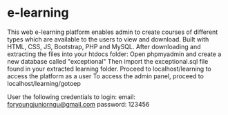 # e-learning
This web e-learning platform enables admin to create courses of different types which are available to the users to view and download. Built with HTML, CSS, JS, Bootstrap, PHP and MySQL.
After downloading and extracting the files into your htdocs folder:
Open phpmyadmin and create a new database called "exceptional"
Then import the exceptional.sql file found in your extracted learning folder.
Proceed to localhost/learning to access the platform as a user
To access the admin panel, proceed to localhost/learning/gotoep

User the following credentials to login:
email: foryoungjuniorngu@gmail.com
password: 123456
